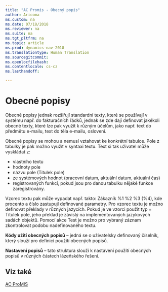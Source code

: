 ```yaml
---
title: "AC Promis - Obecný popis"
author: Aricoma
ms.custom: na
ms.date: 07/18/2018
ms.reviewer: na
ms.suite: na
ms.tgt_pltfrm: na
ms.topic: article
ms.prod: dynamics-nav-2018
ms.translationtype: Human Translation
ms.sourcegitcommit: 
ms.openlocfilehash: 
ms.contentlocale: cs-cz
ms.lasthandoff: 

---
```



# <a name="ac-pm-general-description"></a>Obecné popisy

Obecné popisy jednak rozšiřují standardní texty, které se používají v systému např. do fakturačních řádků, jednak se zde dají definovat jakékoli obecné texty, které lze pak využít k různým účelům, jako např. text do předmětu e-mailu, text do těla e-mailu, oslovení. 

Obecné popisy se mohou a nemusí vztahovat ke konkrétní tabulce. Pole z tabulky je pak možno využít v syntaxi textu. Text si tak uživatel může vyskládat z:
- vlastního textu
- hodnoty pole
- názvu pole (Titulek pole)
- ze systémových hodnot (pracovní datum, aktuální datum, aktuální čas)
- registrovaných funkcí, pokud jsou pro danou tabulku nějaké funkce zaregistrovány.

Vzorec textu pak může vypadat např. takto: Zákazník %1 %2 %3 (%4), kde procento a číslo zastupují definované parametry. Pro vzorec textu je možno definovat překlady v různých jazycích. Pokud je ve vzorci použit typ = Titulek pole, jeho překlad je závislý na implementovaných jazykových sadách objektů.
Pomocí akce Test je možno pro vybraný záznam zkontrolovat podobu nadefinovaného textu.

**Kódy užití obecných popisů** – jedná se o uživatelsky definovaný číselník, který slouží pro definici použití obecných popisů.

**Nastavení popisů** – tato struktura slouží k nastavení použití obecných popisů v různých částech lázeňského řešení.

## <a name="see-also"></a>Viz také  
[AC ProMIS](ac-pm-promis.md)